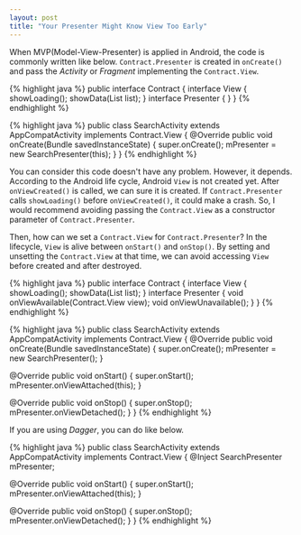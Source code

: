 ```yaml
---
layout: post
title: "Your Presenter Might Know View Too Early"
---
```


When MVP(Model-View-Presenter) is applied in Android, the code is commonly written like below. `Contract.Presenter` is created in `onCreate()` and pass the _Activity_ or _Fragment_ implementing the `Contract.View`.

{% highlight java %}
public interface Contract {
  interface View {
    showLoading();
    showData(List<Data> list);
  }
  interface Presenter {
  }
}
{% endhighlight %}

{% highlight java %}
public class SearchActivity extends AppCompatActivity implements Contract.View {
  @Override
  public void onCreate(Bundle savedInstanceState) {
    super.onCreate();
    mPresenter = new SearchPresenter(this);
  }
}
{% endhighlight %}

You can consider this code doesn't have any problem. However, it depends. According to the Android life cycle, Android `View` is not created yet. After `onViewCreated()` is called, we can sure it is created. If `Contract.Presenter` calls `showLoading()` before `onViewCreated()`, it could make a crash. So, I would recommend avoiding passing the `Contract.View` as a constructor parameter of `Contract.Presenter`.

Then, how can we set a `Contract.View` for `Contract.Presenter`? In the lifecycle, `View` is alive between `onStart()` and `onStop()`. By setting and unsetting the `Contract.View` at that time, we can avoid accessing `View` before created and after destroyed.

{% highlight java %}
public interface Contract {
  interface View {
    showLoading();
    showData(List<Data> list);
  }
  interface Presenter {
    void onViewAvailable(Contract.View view);
    void onViewUnavailable();
  }
}
{% endhighlight %}

{% highlight java %}
public class SearchActivity extends AppCompatActivity implements Contract.View {
  @Override
  public void onCreate(Bundle savedInstanceState) {
    super.onCreate();
    mPresenter = new SearchPresenter();
  }

  @Override
  public void onStart() {
    super.onStart();
    mPresenter.onViewAttached(this);
  }

  @Override
  public void onStop() {
    super.onStop();
    mPresenter.onViewDetached();
  }
}
{% endhighlight %}

If you are using _Dagger_, you can do like below.

{% highlight java %}
public class SearchActivity extends AppCompatActivity implements Contract.View {
  @Inject SearchPresenter mPresenter;

  @Override
  public void onStart() {
    super.onStart();
    mPresenter.onViewAttached(this);
  }

  @Override
  public void onStop() {
    super.onStop();
    mPresenter.onViewDetached();
  }
}
{% endhighlight %}
